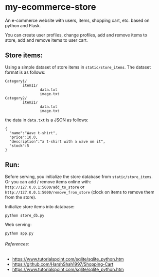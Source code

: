 # my-ecommerce-store
 
An e-commerce website with users, items, shopping cart, etc. based on python and Flask.

You can create user profiles, change profiles, add and remove items to store, add and remove items to user cart.


## Store items:

Using a simple dataset of store items in `static/store_items`. The dataset format is as follows:


```
Category1/
		item11/
				data.txt
				image.txt
Category2/ 
		item21/
				data.txt
				image.txt
```

the data in `data.txt` is a JSON as follows:

```
{ 
  "name":"Wave t-shirt",
  "price":10.0,
  "description":"a t-shirt with a wave on it",
  "stock":5
}
```



## Run:

Before serving, you initialize the store database from `static/store_items`. Or you can add / remove items online with: `http://127.0.0.1:5000/add_to_store` or `http://127.0.0.1:5000/remove_from_store` (clock on items to remove them from the store).

Initialize store items into database:

```
python store_db.py
```


Web serving:

```
python app.py
```


###### References:

- https://www.tutorialspoint.com/sqlite/sqlite_python.htm
- https://github.com/HarshShah1997/Shopping-Cart
- https://www.tutorialspoint.com/sqlite/sqlite_python.htm
